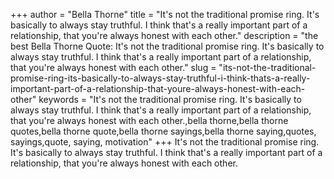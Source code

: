 +++
author = "Bella Thorne"
title = "It's not the traditional promise ring. It's basically to always stay truthful. I think that's a really important part of a relationship, that you're always honest with each other."
description = "the best Bella Thorne Quote: It's not the traditional promise ring. It's basically to always stay truthful. I think that's a really important part of a relationship, that you're always honest with each other."
slug = "its-not-the-traditional-promise-ring-its-basically-to-always-stay-truthful-i-think-thats-a-really-important-part-of-a-relationship-that-youre-always-honest-with-each-other"
keywords = "It's not the traditional promise ring. It's basically to always stay truthful. I think that's a really important part of a relationship, that you're always honest with each other.,bella thorne,bella thorne quotes,bella thorne quote,bella thorne sayings,bella thorne saying,quotes, sayings,quote, saying, motivation"
+++
It's not the traditional promise ring. It's basically to always stay truthful. I think that's a really important part of a relationship, that you're always honest with each other.
